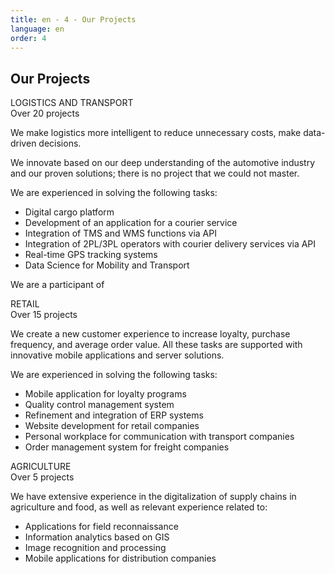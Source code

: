 ```yaml
---
title: en - 4 - Our Projects
language: en
order: 4
---
```

<a id="projs"></a>
<div class="title-block center"><h2>Our Projects</h2></div>
<div class="content-block center">

<div class="proj-block pb1">
<div class="pb-pic"></div>
<div class="pb-title"><div class="pb-title-main">LOGISTICS AND TRANSPORT</div><div class="pb-title-sub">Over 20 projects</div></div>
<div class="pb-text">
<p>We make logistics more intelligent to reduce unnecessary costs, make data-driven decisions.</p>
<p>We innovate based on our deep understanding of the automotive industry and our proven solutions; there is no project that we could not master.</p>
<p>We are experienced in solving the following tasks:</p>
<ul>
<li>Digital cargo platform</li>
<li>Development of an application for a courier service</li>
<li>Integration of TMS and WMS functions via API</li>
<li>Integration of 2PL/3PL operators with courier delivery services via API</li>
<li>Real-time GPS tracking systems</li>
<li>Data Science for Mobility and Transport</li>
</ul>
<p>We are a participant of</p> 
</div>
</div>

<div class="proj-block pb2">
<div class="pb-pic"></div>
<div class="pb-title"><div class="pb-title-main">RETAIL</div><div class="pb-title-sub">Over 15 projects</div></div>
<div class="pb-text">
<p>We create a new customer experience to increase loyalty, purchase frequency, and average order value. All these tasks are supported with innovative mobile applications and server solutions.</p>
<p>We are experienced in solving the following tasks:</p>
<ul>
<li>Mobile application for loyalty programs</li>
<li>Quality control management system</li>
<li>Refinement and integration of ERP systems</li>
<li>Website development for retail companies</li>
<li>Personal workplace for communication with transport companies</li>
<li>Order management system for freight companies</li>
</ul>
</div>
</div>

<div class="proj-block pb3">
<div class="pb-pic"></div>
<div class="pb-title"><div class="pb-title-main">AGRICULTURE</div><div class="pb-title-sub">Over 5 projects</div></div>
<div class="pb-text">
<p>We have extensive experience in the digitalization of supply chains in agriculture and food, as well as relevant experience related to:</p>
<ul>
<li>Applications for field reconnaissance</li>
<li>Information analytics based on GIS</li>
<li>Image recognition and processing</li>
<li>Mobile applications for distribution companies</li>
</ul>
</div>
</div>

</div>